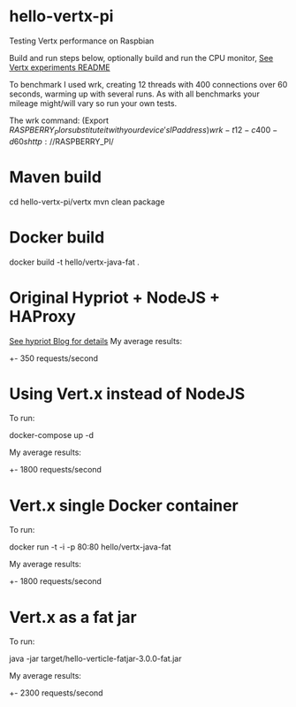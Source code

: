 # hello-vertx-pi
Testing Vertx performance on Raspbian

Build and run steps below, optionally build and run the CPU monitor, [See Vertx experiments README](vert-x3-experiments-rpi-cpuload/README.md)

To benchmark I used wrk, creating 12 threads with 400 connections over 60 seconds, warming up with several runs.
As with all benchmarks your mileage might/will vary so run your own tests.

The wrk command: (Export $RASPBERRY_PI or substitute it with your device's IP address)
wrk -t12 -c400 -d60s http://$RASPBERRY_PI/

# Maven build
cd hello-vertx-pi/vertx
mvn clean package

# Docker build
docker build -t hello/vertx-java-fat .

# Original Hypriot + NodeJS + HAProxy
[See hypriot Blog for details](http://blog.hypriot.com/post/docker-compose-nodejs-haproxy/)
My average results:

+- 350 requests/second

# Using Vert.x instead of NodeJS
To run:

docker-compose up -d

My average results:

+- 1800 requests/second

# Vert.x single Docker container
To run:

docker run -t -i -p 80:80 hello/vertx-java-fat

My average results:

+- 1800 requests/second

# Vert.x as a fat jar

To run:

java -jar target/hello-verticle-fatjar-3.0.0-fat.jar

My average results:

+- 2300 requests/second

